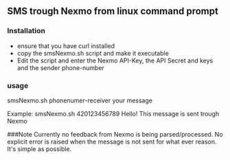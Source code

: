 ## SMS trough Nexmo from linux command prompt


### Installation
* ensure that you have curl installed 
* copy the smsNexmo.sh script and make it executable 
* Edit the script and enter the Nexmo API-Key, the API Secret and keys and the sender phone-number

### usage
smsNexmo.sh phonenumer-receiver your message

Example: 
smsNexmo.sh 420123456789 Hello! This message is sent trough Nexmo


###Note
Currently no feedback from Nexmo is being parsed/processed. No explicit error is raised when the message is not sent for what ever reason. It's simple as possible.

